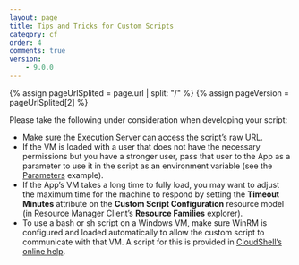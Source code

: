 ```yaml
---
layout: page
title: Tips and Tricks for Custom Scripts
category: cf
order: 4
comments: true
version:
    - 9.0.0
---
```


{% assign pageUrlSplited = page.url | split: "/" %}
{% assign pageVersion = pageUrlSplited[2] %}

Please take the following under consideration when developing your script:

* Make sure the Execution Server can access the script’s raw URL.
* If the VM is loaded with a user that does not have the necessary permissions but you have a stronger user, pass that user to the App as a parameter to use it in the script as an environment variable (see the [Parameters]({{site.baseurl}}/configmanagement/{{pageVersion}}/cf-custom-scripts.html#CustomScriptParams) example). 
* If the App’s VM takes a long time to fully load, you may want to adjust the maximum time for the machine to respond by setting the **Timeout Minutes** attribute on the **Custom Script Configuration** resource model (in Resource Manager Client’s **Resource Families** explorer).
* To use a bash or sh script on a Windows VM, make sure WinRM is configured and loaded automatically to allow the custom script to communicate with that VM. A script for this is provided in <a href="http://help.quali.com/Online%20Help/8.3/CloudShell/Content/Admn/Cnfg-WinRM-for-Ansible.htm" target="_blank">CloudShell’s online help</a>.
